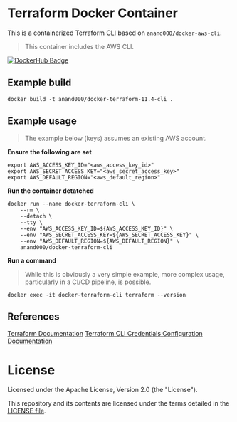 # Terraform Docker Container

This is a containerized Terraform CLI based on `anand000/docker-aws-cli`.

> This container includes the AWS CLI.

[![DockerHub Badge](http://dockeri.co/image/anand000/docker-terraform-cli)](https://hub.docker.com/r/anand000/docker-terraform-11.4-cli/)

## Example build

```
docker build -t anand000/docker-terraform-11.4-cli .
```

## Example usage

> The example below (keys) assumes an existing AWS account.


**Ensure the following are set**

```
export AWS_ACCESS_KEY_ID="<aws_access_key_id>"
export AWS_SECRET_ACCESS_KEY="<aws_secret_access_key>"
export AWS_DEFAULT_REGION="<aws_default_region>"
```

**Run the container detatched**
```
docker run --name docker-terraform-cli \
    --rm \
    --detach \
    --tty \
    --env "AWS_ACCESS_KEY_ID=${AWS_ACCESS_KEY_ID}" \
    --env "AWS_SECRET_ACCESS_KEY=${AWS_SECRET_ACCESS_KEY}" \
    --env "AWS_DEFAULT_REGION=${AWS_DEFAULT_REGION}" \
    anand000/docker-terraform-cli
```

**Run a command**

> While this is obviously a very simple example, more complex usage, particularly in a CI/CD pipeline, is possible.

```
docker exec -it docker-terraform-cli terraform --version 
```

## References

[Terraform Documentation](https://www.terraform.io/docs/cli-index.html)
[Terraform CLI Credentials Configuration Documentation](https://www.terraform.io/docs/commands/cli-config.html#credentials)

# License

Licensed under the Apache License, Version 2.0 (the "License").

This repository and its contents are licensed under the terms detailed in the [LICENSE file](./LICENSE).

